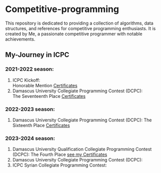 # Competitive-programming

This repository is dedicated to providing a collection of algorithms, data structures, and references for competitive programming enthusiasts. It is created by Me, a passionate competitive programmer with notable achievements.

## My-Journey in ICPC

### 2021-2022 season:
   1. ICPC Kickoff:  
          Honorable Mention [Certificates](Certificates/2021-2022/kickoff/)
   3. Damascus University Collegiate Programming Contest (DCPC):  
          The Seventeenth Place [Certificates](Certificates/2021-2022/DCPC/)
      
### 2022-2023 season:
   1. Damascus University Collegiate Programming Contest (DCPC):
          The Sixteenth Place [Certificates](Certificates/2022-2023/DCPC/)

### 2023-2024 season:
   1. Damascus University Qualification Collegiate Programming Contest (DCPC):
          The Fourth Place [see my Certificates](Certificates/2023-2024/DQCPC/)
   3. Damascus University Collegiate Programming Contest (DCPC):
   4. ICPC Syrian Collegiate Programming Contest:
